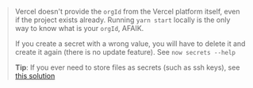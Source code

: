 > Vercel doesn't provide the `orgId` from the Vercel platform itself, even if the project exists already. Running `yarn start` locally is the only way to know what is your `orgId`, AFAIK.
>
> If you create a secret with a wrong value, you will have to delete it and create it again (there is no update feature). See `now secrets --help`
>
> **Tip**: If you ever need to store files as secrets (such as ssh keys), see [this solution](https://github.com/zeit/now/issues/749#issuecomment-533873759)

